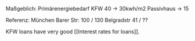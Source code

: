 Maßgeblich: Primärenergiebedarf
KFW 40 -> 30kwh/m2
Passivhaus -> 15


Referenz:
München Barer Str: 100 / 130
Belgradstr 41 / ??

KFW loans have very good [[Interest rates for loans]].